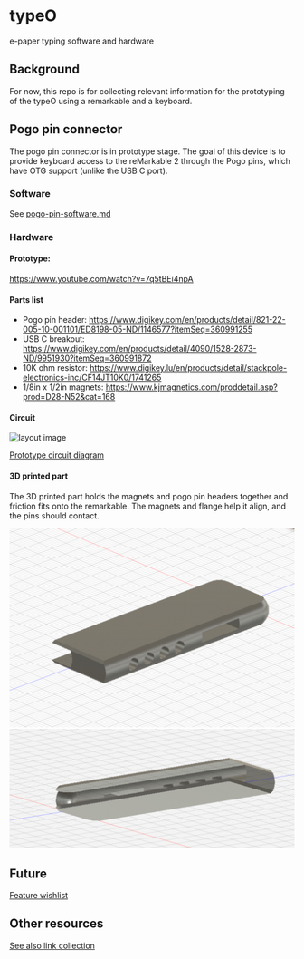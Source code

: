 # typeO

e-paper typing software and hardware

## Background

For now, this repo is for collecting relevant information for the prototyping of the typeO using a remarkable and a keyboard.

## Pogo pin connector

The pogo pin connector is in prototype stage. The goal of this device is to provide keyboard access to the reMarkable 2 through the Pogo pins, which have OTG support (unlike the USB C port).

### Software

See [pogo-pin-software.md](/pogo-pin-software.md)

### Hardware

#### Prototype:

https://www.youtube.com/watch?v=7q5tBEi4npA

#### Parts list

- Pogo pin header: https://www.digikey.com/en/products/detail/821-22-005-10-001101/ED8198-05-ND/1146577?itemSeq=360991255
- USB C breakout: https://www.digikey.com/en/products/detail/4090/1528-2873-ND/9951930?itemSeq=360991872
- 10K ohm resistor: https://www.digikey.lu/en/products/detail/stackpole-electronics-inc/CF14JT10K0/1741265
- 1/8in x 1/2in magnets: https://www.kjmagnetics.com/proddetail.asp?prod=D28-N52&cat=168

#### Circuit

![layout image](layout.jpg)

[Prototype circuit diagram](/prototype_circuit.fzz)

#### 3D printed part

The 3D printed part holds the magnets and pogo pin headers together and friction fits onto the remarkable. The magnets and flange help it align, and the pins should contact.

![printed-part-1.png](printed-part-1.png)
![printed-part-2.png](printed-part-2.png)

## Future

[Feature wishlist](/feature-wishlist.md)


## Other resources

[See also link collection](/sick-links.md)
